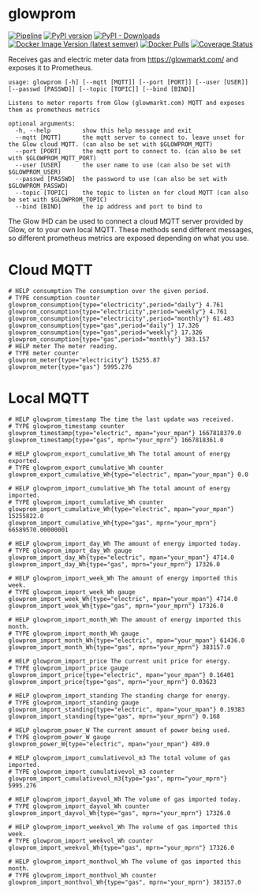 # glowprom

[![Pipeline](https://github.com/andrewjw/glowprom/actions/workflows/build.yml/badge.svg)](https://github.com/andrewjw/glowprom/actions/workflows/build.yml)
[![PyPI version](https://badge.fury.io/py/glowprom.svg)](https://pypi.org/project/glowprom/)
[![PyPI - Downloads](https://img.shields.io/pypi/dm/glowprom)](https://pypi.org/project/glowprom/)
[![Docker Image Version (latest semver)](https://img.shields.io/docker/v/andrewjw/prom433)](https://hub.docker.com/r/andrewjw/glowprom)
[![Docker Pulls](https://img.shields.io/docker/pulls/andrewjw/glowprom)](https://hub.docker.com/r/andrewjw/glowprom)
[![Coverage Status](https://coveralls.io/repos/github/andrewjw/glowprom/badge.svg?branch=master)](https://coveralls.io/github/andrewjw/prom433?branch=master)

Receives gas and electric meter data from https://glowmarkt.com/ and exposes it to Prometheus.

```
usage: glowprom [-h] [--mqtt [MQTT]] [--port [PORT]] [--user [USER]] [--passwd [PASSWD]] [--topic [TOPIC]] [--bind [BIND]]

Listens to meter reports from Glow (glowmarkt.com) MQTT and exposes them as prometheus metrics

optional arguments:
  -h, --help         show this help message and exit
  --mqtt [MQTT]      the mqtt server to connect to. leave unset for the Glow cloud MQTT. (can also be set with $GLOWPROM_MQTT)
  --port [PORT]      the mqtt port to connect to. (can also be set with $GLOWPROM_MQTT_PORT)
  --user [USER]      the user name to use (can also be set with $GLOWPROM_USER)
  --passwd [PASSWD]  the password to use (can also be set with $GLOWPROM_PASSWD)
  --topic [TOPIC]    the topic to listen on for cloud MQTT (can also be set with $GLOWPROM_TOPIC)
  --bind [BIND]      the ip address and port to bind to
```

The Glow IHD can be used to connect a cloud MQTT server provided by Glow, or to your own local MQTT. These methods send different
messages, so different prometheus metrics are exposed depending on what you use.

# Cloud MQTT

```
# HELP consumption The consumption over the given period.
# TYPE consumption counter
glowprom_consumption{type="electricity",period="daily"} 4.761
glowprom_consumption{type="electricity",period="weekly"} 4.761
glowprom_consumption{type="electricity",period="monthly"} 61.483
glowprom_consumption{type="gas",period="daily"} 17.326
glowprom_consumption{type="gas",period="weekly"} 17.326
glowprom_consumption{type="gas",period="monthly"} 383.157
# HELP meter The meter reading.
# TYPE meter counter
glowprom_meter{type="electricity"} 15255.87
glowprom_meter{type="gas"} 5995.276
```

# Local MQTT
```
# HELP glowprom_timestamp The time the last update was received.
# TYPE glowprom_timestamp counter
glowprom_timestamp{type="electric", mpan="your_mpan"} 1667818379.0
glowprom_timestamp{type="gas", mprn="your_mprn"} 1667818361.0

# HELP glowprom_export_cumulative_Wh The total amount of energy exported.
# TYPE glowprom_export_cumulative_Wh counter
glowprom_export_cumulative_Wh{type="electric", mpan="your_mpan"} 0.0

# HELP glowprom_import_cumulative_Wh The total amount of energy imported.
# TYPE glowprom_import_cumulative_Wh counter
glowprom_import_cumulative_Wh{type="electric", mpan="your_mpan"} 15255822.0
glowprom_import_cumulative_Wh{type="gas", mprn="your_mprn"} 66589570.00000001

# HELP glowprom_import_day_Wh The amount of energy imported today.
# TYPE glowprom_import_day_Wh gauge
glowprom_import_day_Wh{type="electric", mpan="your_mpan"} 4714.0
glowprom_import_day_Wh{type="gas", mprn="your_mprn"} 17326.0

# HELP glowprom_import_week_Wh The amount of energy imported this week.
# TYPE glowprom_import_week_Wh gauge
glowprom_import_week_Wh{type="electric", mpan="your_mpan"} 4714.0
glowprom_import_week_Wh{type="gas", mprn="your_mprn"} 17326.0

# HELP glowprom_import_month_Wh The amount of energy imported this month.
# TYPE glowprom_import_month_Wh gauge
glowprom_import_month_Wh{type="electric", mpan="your_mpan"} 61436.0
glowprom_import_month_Wh{type="gas", mprn="your_mprn"} 383157.0

# HELP glowprom_import_price The current unit price for energy.
# TYPE glowprom_import_price gauge
glowprom_import_price{type="electric", mpan="your_mpan"} 0.16401
glowprom_import_price{type="gas", mprn="your_mprn"} 0.03623

# HELP glowprom_import_standing The standing charge for energy.
# TYPE glowprom_import_standing gauge
glowprom_import_standing{type="electric", mpan="your_mpan"} 0.19383
glowprom_import_standing{type="gas", mprn="your_mprn"} 0.168

# HELP glowprom_power_W The current amount of power being used.
# TYPE glowprom_power_W gauge
glowprom_power_W{type="electric", mpan="your_mpan"} 489.0

# HELP glowprom_import_cumulativevol_m3 The total volume of gas imported.
# TYPE glowprom_import_cumulativevol_m3 counter
glowprom_import_cumulativevol_m3{type="gas", mprn="your_mprn"} 5995.276

# HELP glowprom_import_dayvol_Wh The volume of gas imported today.
# TYPE glowprom_import_dayvol_Wh counter
glowprom_import_dayvol_Wh{type="gas", mprn="your_mprn"} 17326.0

# HELP glowprom_import_weekvol_Wh The volume of gas imported this week.
# TYPE glowprom_import_weekvol_Wh counter
glowprom_import_weekvol_Wh{type="gas", mprn="your_mprn"} 17326.0

# HELP glowprom_import_monthvol_Wh The volume of gas imported this month.
# TYPE glowprom_import_monthvol_Wh counter
glowprom_import_monthvol_Wh{type="gas", mprn="your_mprn"} 383157.0
```

